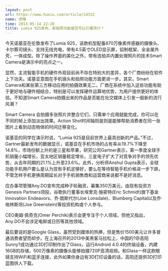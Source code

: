 ```yaml
---
layout: post
url: https://www.huxiu.com/article/14532
name: 虎嗅
time: 2013-05-14 22:28
title: Lumia 925发布，新拍照功能是否可以引爆流行？
---
```

今天诺基亚在伦敦发布了Lumia 925，该款机型配备870万像素传感器的摄像头、卡尔蔡司镜头、支持无线充电，带有4.5英寸OLED显示屏，铝制框架、全金属外壳，一体成型。除了操作界面的美化之外，带有连拍并内置处理照片的技术Smart Camera是演示中的亮点之一。

显然，主流智能手机的硬件外观目前尚不存在特别大的差异，各个厂商纷纷在软件上下功夫。诺基亚意图在手机镜头和拍照功能方面更进一步。其实，Smart Camera和某些第三方移动应用的拍摄效果无二，厂商在系统中加入这些功能有助于更好地与硬件相结合，特别是可以发挥硬件运算地优势，为用户提供更好的体验。不知道Smart Camera拍摄出来的作品是否能在社交媒体上引发一股新的流行风潮？

Smart Camera 会拍摄多张照片并整合它们，只需单个应用就能完成，你可以在不同的帧上添加淡出效果。Action Shot时间轴则是则是能够帮助消费者在同一张图片上看到动态物体的时间迁移变化。

诺基亚的同学在演示时说，“Lumia 925是目前世界上最具创新的产品。”不过，Gartner最新发布的数据显示，诺基亚在手机市场的占有率从19.7%下降至14.8%，市场份额上升的是三星和苹果，研究公司Gartner表示，第一季度全球手机销量小幅增长，亚太地区销量稳定增长，三星电子扩大了对竞争对手的领先优势，从去年同期的21.1%上升至23.6%。此外，分析师Anshul Gupta表示，全球功能手机用户要么是认为现有手机足够好，要么在等待智能手机价格进一步下跌，不管怎样手机更换周期延长对于手机销售商和运营商来说都不是好消息。

应办事项管理Any.DO宣布完成种子轮融资，募集350万美元，由现有投资方Genesis Partners领投，谷歌执行董事长埃里克·施密特(Eric Schmidt)旗下基金Innovation Endeavors、乔·朗斯代尔(Joe Lonsdale)、Blumberg Capital以及乔·格林斯坦(Joe Greenstein)等投资机构或个人参与。

CEO奥姆·佩奇克(Omer Perchik)表示会更专注于个人领域，但他又指出，Any.DO不会涉足电邮或日历等其他领域。

最后要说的是Google Glass，虽然受到媒体的热捧，但是售价1500美元让许多普通消费者望而却步。在上海召开的2013中美黑客马拉松上，中国的?@高阳Sunny?成功通过3D打印制作出了Glass，运行Android 4.0.4的终端设备，内建16GB的存储，500万像素的摄像头能够拍摄720P高清视频。和Glass一样这款眼镜支持WiFi和蓝牙连接，此外如果你身边有3D打印设备的话，高阳还提供3D打印蓝图供人下载。

